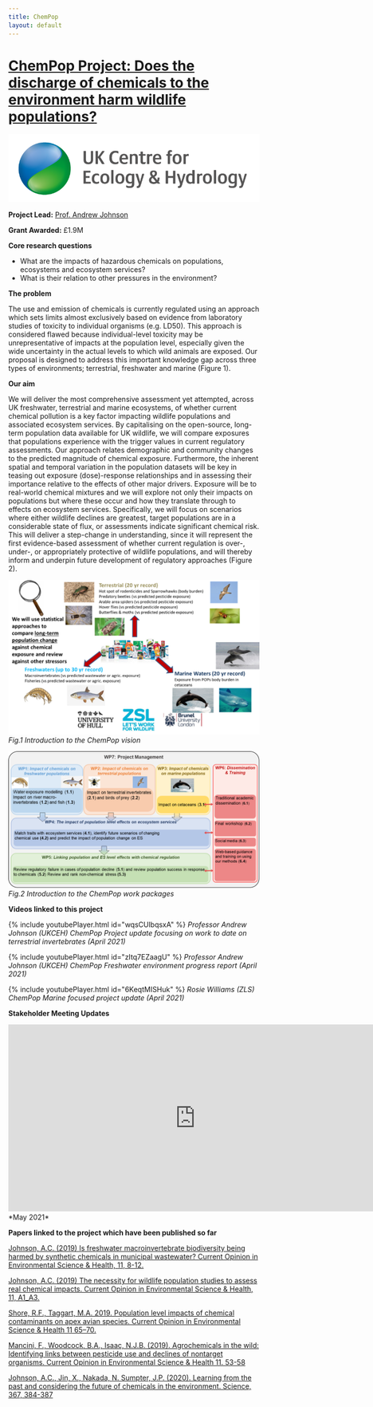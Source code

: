 ```yaml
---
title: ChemPop
layout: default
---
```


# [ChemPop Project: Does the discharge of chemicals to the environment harm wildlife populations?](https://www.ceh.ac.uk/our-science/projects/chempop-does-discharge-chemicals-environment-harm-wildlife-populations) 

![](/assets/img//ceh-logo.png)

**Project Lead:** [Prof. Andrew Johnson](https://www.ceh.ac.uk/staff/andrew-johnson)

**Grant Awarded:** £1.9M

**Core research questions**

+ What are the impacts of hazardous chemicals on populations, ecosystems and ecosystem services?
+ What is their relation to other pressures in the environment?

**The problem** 

The use and emission of chemicals is currently regulated using an approach which sets limits almost exclusively based on evidence from laboratory studies of toxicity to individual organisms (e.g. LD50). This approach is considered flawed because individual-level toxicity may be unrepresentative of impacts at the population level, especially given the wide uncertainty in the actual levels to which wild animals are exposed. Our proposal is designed to address this important knowledge gap across three types of environments; terrestrial, freshwater and marine (Figure 1). 

**Our aim** 

We will deliver the most comprehensive assessment yet attempted, across UK freshwater, terrestrial and marine ecosystems, of whether current chemical pollution is a key factor impacting wildlife populations and associated ecosystem services. By capitalising on the open-source, long-term population data available for UK wildlife, we will compare exposures that populations experience with the trigger values in current regulatory assessments. Our approach relates demographic and community changes to the predicted magnitude of chemical exposure. Furthermore, the inherent spatial and temporal variation in the population datasets will be key in teasing out exposure (dose)-response relationships and in assessing their importance relative to the effects of other major drivers. Exposure will be to real-world chemical mixtures and we will explore not only their impacts on populations but where these occur and how they translate through to effects on ecosystem services. Specifically, we will focus on scenarios where either wildlife declines are greatest, target populations are in a considerable state of flux, or assessments indicate significant chemical risk. This will deliver a step-change in understanding, since it will represent the first evidence-based assessment of whether current regulation is over-, under-, or appropriately protective of wildlife populations, and will thereby inform and underpin future development of regulatory approaches (Figure 2).




![](/assets/img/ChemPopFig1.png)
*Fig.1 Introduction to the ChemPop vision*


![](/assets/img/ChemPopFig2.png)
*Fig.2 Introduction to the ChemPop work packages*



**Videos linked to this project**

{% include youtubePlayer.html id="wqsCUlbqsxA" %}
*Professor Andrew Johnson (UKCEH) ChemPop Project update focusing on work to date on terrestrial invertebrates (April 2021)*


{% include youtubePlayer.html id="zItq7EZaagU" %}
*Professor Andrew Johnson (UKCEH) ChemPop Freshwater environment progress report (April 2021)*


{% include youtubePlayer.html id="6KeqtMISHuk" %}
*Rosie Williams (ZLS) ChemPop Marine focused project update (April 2021)*



**Stakeholder Meeting Updates**

<embed src="https://ercite.github.io/assets/img/Stakeholder meeting May 2021.pdf" type="application/pdf" width="750px" height="375px" />
*May 2021*




**Papers linked to the project which have been published so far**

[Johnson, A.C. (2019) Is freshwater macroinvertebrate biodiversity being harmed by synthetic chemicals in municipal wastewater?  Current Opinion in Environmental Science & Health, 11, 8-12.](https://doi.org/10.1016/j.coesh.2019.05.005)

[Johnson, A.C. (2019) The necessity for wildlife population studies to assess real chemical impacts. Current Opinion in Environmental Science & Health, 11, A1_A3.](https://doi.org/10.1016/j.coesh.2019.10.005)

[Shore, R.F., Taggart, M.A. 2019. Population level impacts of chemical contaminants on apex avian species. Current Opinion in Environmental Science & Health 11 65–70.](https://doi.org/10.1016/j.coesh.2019.06.007)

[Mancini, F., Woodcock, B.A., Isaac, N.J.B. (2019).  Agrochemicals in the wild: Identifying links between pesticide use and declines of nontarget organisms. Current Opinion in Environmental Science & Health 11. 53-58](https://doi.org/10.1016/j.coesh.2019.07.003)

[Johnson, A.C., Jin, X., Nakada, N. Sumpter, J.P. (2020).  Learning from the past and considering the future of chemicals in the environment.  Science, 367, 384-387](https://doi.org/10.1126/science.aay6637)
